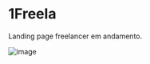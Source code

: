 # 1Freela
Landing page freelancer em andamento.

![image](https://user-images.githubusercontent.com/108905023/225610668-bac98e8e-1c94-4af8-bdc8-cbfa744ef113.png)

